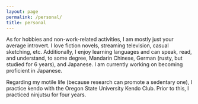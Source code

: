 ```yaml
---
layout: page
permalink: /personal/
title: personal
---
```


As for hobbies and non-work-related activities, I am mostly just your average introvert. I love fiction novels, streaming television, casual sketching, etc. Additionally, I enjoy learning languages and can speak, read, and understand, to some degree, Mandarin Chinese, German (rusty, but studied for 6 years), and Japanese. I am currently working on becoming proficient in Japanese.

Regarding my motile life (because research can promote a sedentary one), I practice kendo with the Oregon State University Kendo Club. Prior to this, I practiced ninjutsu for four years.
